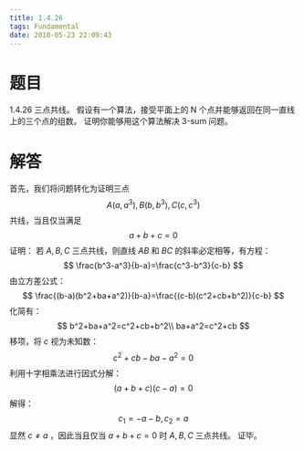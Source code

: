 ```yaml
---
title: 1.4.26
tags: Fundamental
date: 2018-05-23 22:09:43
---
```


# 题目

1.4.26
三点共线。 
假设有一个算法，接受平面上的 N 个点并能够返回在同一直线上的三个点的组数。 
证明你能够用这个算法解决 3-sum 问题。

# 解答

首先，我们将问题转化为证明三点
$$
A(a,a^3),B(b,b^3),C(c,c^3)
$$
共线，当且仅当满足
$$
a+b+c=0
$$
证明：
若 $A,B,C$ 三点共线，则直线 $AB$ 和 $BC$ 的斜率必定相等，有方程：
$$
\frac{b^3-a^3}{b-a}=\frac{c^3-b^3}{c-b}
$$
由立方差公式：
$$
\frac{(b-a)(b^2+ba+a^2)}{b-a}=\frac{(c-b)(c^2+cb+b^2)}{c-b}
$$
化简有：
$$
b^2+ba+a^2=c^2+cb+b^2\\
ba+a^2=c^2+cb
$$
移项，将 $c$ 视为未知数：
$$
c^2+cb-ba-a^2=0
$$
利用十字相乘法进行因式分解：
$$
(a+b+c)(c-a)=0
$$
解得：
$$
c_1=-a-b,c_2=a
$$
显然 $c\ne a$ ，因此当且仅当 $a+b+c=0$ 时 $A,B,C$ 三点共线。
证毕。